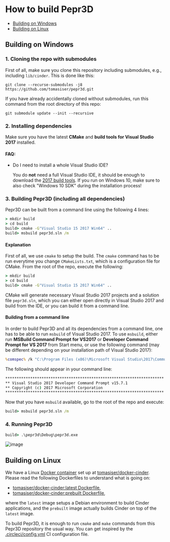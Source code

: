 # How to build Pepr3D

- [Building on Windows](#building-on-windows)
- [Building on Linux](#building-on-linux)

## Building on Windows

### 1. Cloning the repo with submodules

First of all, make sure you clone this repository including submodules, e.g., including `lib/cinder`. This is done like this:

```
git clone --recurse-submodules -j8 https://github.com/tomasiser/pepr3d.git
```

If you have already accidentally cloned without submodules, run this command from the root directory of this repo:

```
git submodule update --init --recursive
```

### 2. Installing dependencies

Make sure you have the latest **CMake** and **build tools for Visual Studio 2017** installed.

#### FAQ:
- Do I need to install a whole Visual Studio IDE?
  
  You do **not** need a full Visual Studio IDE, it should be enough to download the [2017 build tools](https://visualstudio.microsoft.com/cs/downloads/). If you run on Windows 10, make sure to also check "Windows 10 SDK" during the installation process!

### 3. Building Pepr3D (including all dependencies)

Pepr3D can be built from a command line using the following 4 lines:

```cmd
> mkdir build
> cd build
build> cmake -G"Visual Studio 15 2017 Win64" ..
build> msbuild pepr3d.sln /m
```

#### Explanation

First of all, we use `cmake` to setup the build. The `cmake` command has to be run everytime you change `CMakeLists.txt`, which is a configuration file for CMake. From the root of the repo, execute the following:

```cmd
> mkdir build
> cd build
build> cmake -G"Visual Studio 15 2017 Win64" ..
```

CMake will generate necessary Visual Studio 2017 projects and a solution file `pepr3d.sln`, which you can either open directly in Visual Studio 2017 and build from the IDE, or you can build it from a command line.

#### Building from a command line

In order to build Pepr3D and all its dependencies from a command line, one has to be able to run `msbuild` of Visual Studio 2017. To use `msbuild`, either run **MSBuild Command Prompt for VS2017** or **Developer Command Prompt for VS 2017** from Start menu, or use the following command (may be different depending on your installation path of Visual Studio 2017):

```cmd
%comspec% /k "C:\Program Files (x86)\Microsoft Visual Studio\2017\Community\Common7\Tools\VsDevCmd.bat"
```

The following should appear in your command line:

```cmd
**********************************************************************
** Visual Studio 2017 Developer Command Prompt v15.7.1
** Copyright (c) 2017 Microsoft Corporation
**********************************************************************
```


Now that you have `msbuild` available, go to the root of the repo and execute:

```cmd
build> msbuild pepr3d.sln /m
```

### 4. Running Pepr3D

```cmd
build> .\pepr3d\Debug\pepr3d.exe
```

![image](https://user-images.githubusercontent.com/10374559/42907924-a17c08d0-8adf-11e8-8ba1-3b1af237d2a2.png)

## Building on Linux

We have a Linux [Docker container](https://www.docker.com/resources/what-container) set up at [tomasiser/docker-cinder](https://github.com/tomasiser/docker-cinder). Please read the following Dockerfiles to understand what is going on:

- [tomasiser/docker-cinder:latest Dockerfile](https://github.com/tomasiser/docker-cinder/blob/master/Dockerfile),
- [tomasiser/docker-cinder:prebuilt Dockerfile](https://github.com/tomasiser/docker-cinder/blob/prebuilt/Dockerfile),

where the `latest` image setups a Debian environment to build Cinder applications, and the `prebuilt` image actually builds Cinder on top of the `latest` image.

To build Pepr3D, it is enough to run `cmake` and `make` commands from this Pepr3D repository the usual way. You can get inspired by the [.circleci/config.yml](.circleci/config.yml) CI configuration file.
